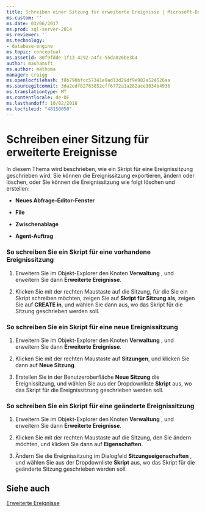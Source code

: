 ```yaml
---
title: Schreiben einer Sitzung für erweiterte Ereignisse | Microsoft-Dokumentation
ms.custom: ''
ms.date: 03/06/2017
ms.prod: sql-server-2014
ms.reviewer: ''
ms.technology:
- database-engine
ms.topic: conceptual
ms.assetid: 80f9fdde-1f13-4292-a4fc-55da826be3b4
author: mashamsft
ms.author: mathoma
manager: craigg
ms.openlocfilehash: f8b790bfcc57341e9ad13d29df9e982a524526aa
ms.sourcegitcommit: 3da2edf82763852cff6772a1a282ace3034b4936
ms.translationtype: MT
ms.contentlocale: de-DE
ms.lasthandoff: 10/02/2018
ms.locfileid: "48150050"
---
```

# <a name="script-an-extended-event-session"></a>Schreiben einer Sitzung für erweiterte Ereignisse
  In diesem Thema wird beschrieben, wie ein Skript für eine Ereignissitzung geschrieben wird. Sie können die Ereignissitzung exportieren, ändern oder löschen, oder Sie können die Ereignissitzung wie folgt löschen und erstellen:  
  
-   **Neues Abfrage-Editor-Fenster**  
  
-   **File**  
  
-   **Zwischenablage**  
  
-   **Agent-Auftrag**  
  
### <a name="to-script-an-existing-event-session"></a>So schreiben Sie ein Skript für eine vorhandene Ereignissitzung  
  
1.  Erweitern Sie im Objekt-Explorer den Knoten **Verwaltung** , und erweitern Sie dann **Erweiterte Ereignisse**.  
  
2.  Klicken Sie mit der rechten Maustaste auf die Sitzung, für die Sie ein Skript schreiben möchten, zeigen Sie auf **Skript für Sitzung als**, zeigen Sie auf **CREATE in**, und wählen Sie dann aus, wo das Skript für die Sitzung geschrieben werden soll.  
  
### <a name="to-script-a-new-event-session"></a>So schreiben Sie ein Skript für eine neue Ereignissitzung  
  
1.  Erweitern Sie im Objekt-Explorer den Knoten **Verwaltung** , und erweitern Sie dann **Erweiterte Ereignisse**.  
  
2.  Klicken Sie mit der rechten Maustaste auf **Sitzungen**, und klicken Sie dann auf **Neue Sitzung**.  
  
3.  Erstellen Sie in der Benutzeroberfläche **Neue Sitzung** die Ereignissitzung, und wählen Sie aus der Dropdownliste **Skript** aus, wo das Skript für die Ereignissitzung geschrieben werden soll.  
  
### <a name="to-script-a-modified-event-session"></a>So schreiben Sie ein Skript für eine geänderte Ereignissitzung  
  
1.  Erweitern Sie im Objekt-Explorer den Knoten **Verwaltung** , und erweitern Sie dann **Erweiterte Ereignisse**.  
  
2.  Klicken Sie mit der rechten Maustaste auf die Sitzung, den Sie ändern möchten, und klicken Sie dann auf **Eigenschaften**.  
  
3.  Ändern Sie die Ereignissitzung im Dialogfeld **Sitzungseigenschaften** , und wählen Sie aus der Dropdownliste **Skript** aus, wo das Skript für die geänderte Sitzung geschrieben werden soll.  
  
## <a name="see-also"></a>Siehe auch  
 [Erweiterte Ereignisse](../relational-databases/extended-events/extended-events.md)  
  
  
